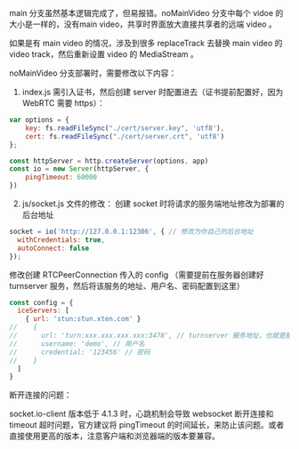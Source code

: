 main 分支虽然基本逻辑完成了，但易报错。noMainVideo 分支中每个 vidoe 的大小是一样的，没有main video，共享时界面放大直接共享者的远端 video 。

如果是有 main video 的情况，涉及到很多 replaceTrack 去替换 main video 的 video track，然后重新设置 video 的 MediaStream 。

noMainVideo 分支部署时，需要修改以下内容：

1. index.js 需引入证书，然后创建 server 时配置进去（证书提前配置好，因为 WebRTC 需要 https）：

```js
var options = {
    key: fs.readFileSync("./cert/server.key", 'utf8'),
    cert: fs.readFileSync("./cert/server.crt", 'utf8')
};

const httpServer = http.createServer(options, app)
const io = new Server(httpServer, {
    pingTimeout: 60000
})
```

2. js/socket.js 文件的修改：
   创建 socket 时将请求的服务端地址修改为部署的后台地址

```js
socket = io('http://127.0.0.1:12306', { // 修改为你自己的后台地址
  withCredentials: true,
  autoConnect: false
});
```

修改创建 RTCPeerConnection 传入的 config （需要提前在服务器创建好 turnserver 服务，然后将该服务的地址、用户名、密码配置到这里）

```js
const config = {
  iceServers: [
    { url: 'stun:stun.xten.com' }
//    {
//      url: 'turn:xxx.xxx.xxx.xxx:3478', // turnserver 服务地址，也就是服务器的 IP
//      username: 'demo', // 用户名
//      credential: '123456' // 密码
//    }
  ]
}
```

断开连接的问题：

socket.io-client 版本低于 4.1.3 时，心跳机制会导致 websocket 断开连接和 timeout 超时问题，官方建议将 pingTimeout 的时间延长，来防止该问题。或者直接使用更高的版本，注意客户端和浏览器端的版本要兼容。
